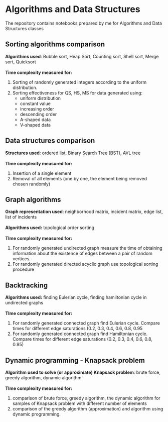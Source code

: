 # Algorithms and Data Structures 
The repository contains notebooks prepared by me for Algorithms and Data Structures classes 

## Sorting algorithms comparison
**Algorithms used**: Bubble sort, Heap Sort, Counting sort, Shell sort, Merge sort, Quicksort
<br><br>
**Time complexity measured for:**
1. Sorting of randomly generated integers according to the uniform distribution.
1. Sorting effectiveness for QS, HS, MS for data generated using:
    * uniform distribution
    * constant value 
    * increasing order
    * descending order
    * A-shaped data
    * V-shaped data
  
## Data structures comparison
**Structures used**: ordered list, Binary Search Tree (BST), AVL tree
<br><br>
**TIme complexity measured for:**
1. Insertion of a single element
2. Removal of all elements (one by one, the element being removed chosen randomly)

## Graph algorithms
**Graph representation used**: neighborhood matrix, incident matrix, edge list, list of incidents
<br><br>
**Algorithms used:** topological order sorting
<br><br>
**TIme complexity measured for:** 
1. For randomly generated undirected graph measure the time of obtaining information about the existence of edges between a pair of random vertices.
2. For randomly generated directed acyclic graph use topological sorting procedure


## Backtracking 
**Algorithms used:** finding Eulerian cycle, finding hamiltonian cycle in undirected graphs
<br><br>
**TIme complexity measured for:** 
1. For randomly generated connected graph find Eulerian cycle. Compare times for different edge saturations (0.2, 0.3, 0.4, 0.6, 0.8, 0.95
2. For randomly generated connected graph find Hamiltonian cycle. Compare times for different edge saturations (0.2, 0.3, 0.4, 0.6, 0.8, 0.95)


## Dynamic programming - Knapsack problem
**Algorithm used to solve (or approximate) Knapsack problem**: brute force, greedy algorithm, dynamic algorithm
<br><br>
**TIme complexity measured for:** 
1. comparison of brute force, greedy algorithm, the dynamic algorithm for samples of Knapsack problem with different number of elements
2. comparison of the greedy algorithm (approximation) and algorithm using dynamic programming. 

